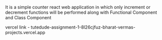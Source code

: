 
It is a simple counter react web application in which only increment or decrement functions will be performed along with Functional Component and Class Component

vercel link - tutedude-assignment-1-8l26cjfuz-bharat-vermas-projects.vercel.app

